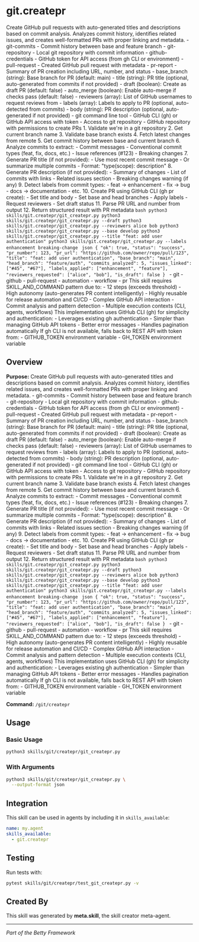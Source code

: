 # git.createpr

Create GitHub pull requests with auto-generated titles and descriptions based on commit analysis. Analyzes commit history, identifies related issues, and creates well-formatted PRs with proper linking and metadata. - git-commits - Commit history between base and feature branch - git-repository - Local git repository with commit information - github-credentials - GitHub token for API access (from gh CLI or environment) - pull-request - Created GitHub pull request with metadata - pr-report - Summary of PR creation including URL, number, and status - base_branch (string): Base branch for PR (default: main) - title (string): PR title (optional, auto-generated from commits if not provided) - draft (boolean): Create as draft PR (default: false) - auto_merge (boolean): Enable auto-merge if checks pass (default: false) - reviewers (array): List of GitHub usernames to request reviews from - labels (array): Labels to apply to PR (optional, auto-detected from commits) - body (string): PR description (optional, auto-generated if not provided) - git command line tool - GitHub CLI (gh) or GitHub API access with token - Access to git repository - GitHub repository with permissions to create PRs 1. Validate we're in a git repository 2. Get current branch name 3. Validate base branch exists 4. Fetch latest changes from remote 5. Get commit history between base and current branch 6. Analyze commits to extract: - Commit messages - Conventional commit types (feat, fix, docs, etc.) - Issue references (#123) - Breaking changes 7. Generate PR title (if not provided): - Use most recent commit message - Or summarize multiple commits - Format: "type(scope): description" 8. Generate PR description (if not provided): - Summary of changes - List of commits with links - Related issues section - Breaking changes warning (if any) 9. Detect labels from commit types: - feat → enhancement - fix → bug - docs → documentation - etc. 10. Create PR using GitHub CLI (gh pr create): - Set title and body - Set base and head branches - Apply labels - Request reviewers - Set draft status 11. Parse PR URL and number from output 12. Return structured result with PR metadata ```bash python3 skills/git.createpr/git_createpr.py python3 skills/git.createpr/git_createpr.py --draft python3 skills/git.createpr/git_createpr.py --reviewers alice bob python3 skills/git.createpr/git_createpr.py --base develop python3 skills/git.createpr/git_createpr.py --title "feat: add user authentication" python3 skills/git.createpr/git_createpr.py --labels enhancement breaking-change ``` ```json { "ok": true, "status": "success", "pr_number": 123, "pr_url": "https://github.com/owner/repo/pull/123", "title": "feat: add user authentication", "base_branch": "main", "head_branch": "feature/auth", "commits_analyzed": 5, "issues_linked": ["#45", "#67"], "labels_applied": ["enhancement", "feature"], "reviewers_requested": ["alice", "bob"], "is_draft": false } ``` - git - github - pull-request - automation - workflow - pr This skill requires SKILL_AND_COMMAND pattern due to: - 12 steps (exceeds threshold) - High autonomy (auto-generates PR content intelligently) - Highly reusable for release automation and CI/CD - Complex GitHub API interaction - Commit analysis and pattern detection - Multiple execution contexts (CLI, agents, workflows) This implementation uses GitHub CLI (gh) for simplicity and authentication: - Leverages existing gh authentication - Simpler than managing GitHub API tokens - Better error messages - Handles pagination automatically If gh CLI is not available, falls back to REST API with token from: - GITHUB_TOKEN environment variable - GH_TOKEN environment variable

## Overview

**Purpose:** Create GitHub pull requests with auto-generated titles and descriptions based on commit analysis. Analyzes commit history, identifies related issues, and creates well-formatted PRs with proper linking and metadata. - git-commits - Commit history between base and feature branch - git-repository - Local git repository with commit information - github-credentials - GitHub token for API access (from gh CLI or environment) - pull-request - Created GitHub pull request with metadata - pr-report - Summary of PR creation including URL, number, and status - base_branch (string): Base branch for PR (default: main) - title (string): PR title (optional, auto-generated from commits if not provided) - draft (boolean): Create as draft PR (default: false) - auto_merge (boolean): Enable auto-merge if checks pass (default: false) - reviewers (array): List of GitHub usernames to request reviews from - labels (array): Labels to apply to PR (optional, auto-detected from commits) - body (string): PR description (optional, auto-generated if not provided) - git command line tool - GitHub CLI (gh) or GitHub API access with token - Access to git repository - GitHub repository with permissions to create PRs 1. Validate we're in a git repository 2. Get current branch name 3. Validate base branch exists 4. Fetch latest changes from remote 5. Get commit history between base and current branch 6. Analyze commits to extract: - Commit messages - Conventional commit types (feat, fix, docs, etc.) - Issue references (#123) - Breaking changes 7. Generate PR title (if not provided): - Use most recent commit message - Or summarize multiple commits - Format: "type(scope): description" 8. Generate PR description (if not provided): - Summary of changes - List of commits with links - Related issues section - Breaking changes warning (if any) 9. Detect labels from commit types: - feat → enhancement - fix → bug - docs → documentation - etc. 10. Create PR using GitHub CLI (gh pr create): - Set title and body - Set base and head branches - Apply labels - Request reviewers - Set draft status 11. Parse PR URL and number from output 12. Return structured result with PR metadata ```bash python3 skills/git.createpr/git_createpr.py python3 skills/git.createpr/git_createpr.py --draft python3 skills/git.createpr/git_createpr.py --reviewers alice bob python3 skills/git.createpr/git_createpr.py --base develop python3 skills/git.createpr/git_createpr.py --title "feat: add user authentication" python3 skills/git.createpr/git_createpr.py --labels enhancement breaking-change ``` ```json { "ok": true, "status": "success", "pr_number": 123, "pr_url": "https://github.com/owner/repo/pull/123", "title": "feat: add user authentication", "base_branch": "main", "head_branch": "feature/auth", "commits_analyzed": 5, "issues_linked": ["#45", "#67"], "labels_applied": ["enhancement", "feature"], "reviewers_requested": ["alice", "bob"], "is_draft": false } ``` - git - github - pull-request - automation - workflow - pr This skill requires SKILL_AND_COMMAND pattern due to: - 12 steps (exceeds threshold) - High autonomy (auto-generates PR content intelligently) - Highly reusable for release automation and CI/CD - Complex GitHub API interaction - Commit analysis and pattern detection - Multiple execution contexts (CLI, agents, workflows) This implementation uses GitHub CLI (gh) for simplicity and authentication: - Leverages existing gh authentication - Simpler than managing GitHub API tokens - Better error messages - Handles pagination automatically If gh CLI is not available, falls back to REST API with token from: - GITHUB_TOKEN environment variable - GH_TOKEN environment variable

**Command:** `/git/createpr`

## Usage

### Basic Usage

```bash
python3 skills/git/createpr/git_createpr.py
```

### With Arguments

```bash
python3 skills/git/createpr/git_createpr.py \
  --output-format json
```

## Integration

This skill can be used in agents by including it in `skills_available`:

```yaml
name: my.agent
skills_available:
  - git.createpr
```

## Testing

Run tests with:

```bash
pytest skills/git/createpr/test_git_createpr.py -v
```

## Created By

This skill was generated by **meta.skill**, the skill creator meta-agent.

---

*Part of the Betty Framework*

